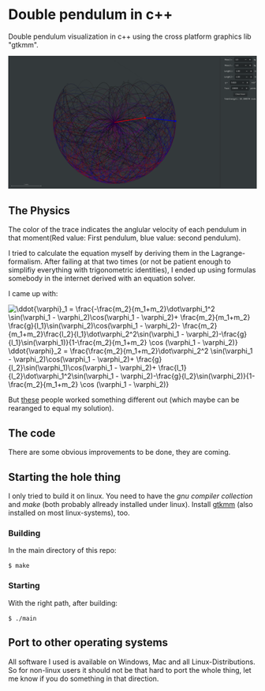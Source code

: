 # Double pendulum in c++

Double pendulum visualization in c++ using the cross platform graphics lib "gtkmm".

![screenshot of the double pendulum](./Demo.png "Demo")

## The Physics
The color of the trace indicates the anglular velocity of each pendulum in that moment(Red value: First pendulum, blue value: second pendulum).

I tried to calculate the equation myself by deriving them in the Lagrange-formalism.
After failing at that two times (or not be patient enough to simplifiy everything with trigonometric 
identities), I ended up using formulas somebody in the internet derived with an equation solver.

I came up with:

![$$ \ddot{\varphi}_1 = \frac{-\frac{m_2}{m_1+m_2}\dot\varphi_1^2 \sin(\varphi_1 - \varphi_2)\cos(\varphi_1 - \varphi_2)+ \frac{m_2}{m_1+m_2} \frac{g}{l_1}\sin(\varphi_2)\cos(\varphi_1 - \varphi_2)- \frac{m_2}{m_1+m_2}\frac{l_2}{l_1}\dot\varphi_2^2\sin(\varphi_1 - \varphi_2)-\frac{g}{l_1}\sin(\varphi_1)}{1-\frac{m_2}{m_1+m_2} \cos (\varphi_1 - \varphi_2)} $$ $$ \ddot{\varphi}_2 = \frac{\frac{m_2}{m_1+m_2}\dot\varphi_2^2 \sin(\varphi_1 - \varphi_2)\cos(\varphi_1 - \varphi_2)+  \frac{g}{l_2}\sin(\varphi_1)\cos(\varphi_1 - \varphi_2)+ \frac{l_1}{l_2}\dot\varphi_1^2\sin(\varphi_1 - \varphi_2)-\frac{g}{l_2}\sin(\varphi_2)}{1-\frac{m_2}{m_1+m_2} \cos (\varphi_1 - \varphi_2)} $$](Formulas.png)

But [these](https://www.myphysicslab.com/pendulum/double-pendulum-en.html) people worked something different out (which maybe can be rearanged to equal my solution).


## The code
There are some obvious improvements to be done, they are coming.

## Starting the hole thing
I only tried to build it on linux. You need to have the *gnu compiler collection* and *make* (both probably allready installed under linux). Install [gtkmm](https://www.gtkmm.org/en/download.html) (also installed on most linux-systems), too. 

### Building 
In the main directory of this repo:
~~~
$ make
~~~

### Starting
With the right path, after building:
~~~
$ ./main
~~~

## Port to other operating systems
All software I used is available on Windows, Mac and all Linux-Distributions. So for non-linux users it should not be that hard to port the whole thing, let me know if you do something in that direction.